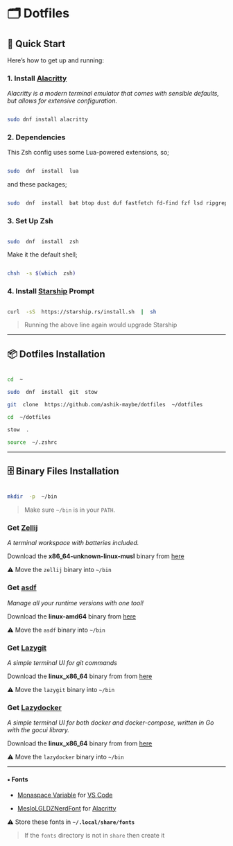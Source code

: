 # 🗂️ Dotfiles

## 🚀 Quick Start

Here’s how to get up and running:

### 1. Install [Alacritty](https://alacritty.org/index.html)

_Alacritty is a modern terminal emulator that comes with sensible defaults, but allows for extensive configuration._

```bash

sudo dnf install alacritty

```

### 2. Dependencies

This Zsh config uses some Lua-powered extensions, so;

```bash

sudo  dnf  install  lua

```

and these packages;

```bash

sudo  dnf  install  bat btop dust duf fastfetch fd-find fzf lsd ripgrep zoxide

```

### 3. Set Up Zsh

```bash

sudo  dnf  install  zsh

```

Make it the default shell;

```bash

chsh  -s $(which  zsh)

```

### 4. Install [Starship](https://starship.rs/) Prompt

```bash

curl  -sS  https://starship.rs/install.sh  |  sh

```

> Running the above line again would upgrade Starship

---

## 📦 Dotfiles Installation

```bash

cd  ~

sudo  dnf  install  git  stow

git  clone  https://github.com/ashik-maybe/dotfiles  ~/dotfiles

cd  ~/dotfiles

stow  .

source  ~/.zshrc

```

---

## 🗄️ Binary Files Installation

```bash

mkdir  -p  ~/bin

```

> Make sure `~/bin` is in your `PATH`.

### Get [Zellij](https://zellij.dev/)

_A terminal workspace with batteries included._

Download the **x86_64-unknown-linux-musl** binary from [here](https://github.com/zellij-org/zellij/releases/)

⚠ Move the `zellij` binary into `~/bin`

### Get [asdf](https://asdf-vm.com/)

_Manage all your runtime versions with one tool!_

Download the **linux-amd64** binary from [here](https://github.com/asdf-vm/asdf/releases/)

⚠ Move the `asdf` binary into `~/bin`

### Get [Lazygit](https://github.com/jesseduffield/lazygit)

_A simple terminal UI for git commands_

Download the **linux_x86_64**
binary from from [here](https://github.com/jesseduffield/lazygit/releases/)

⚠ Move the `lazygit` binary into `~/bin`

### Get [Lazydocker](https://github.com/jesseduffield/lazydocker)

_A simple terminal UI for both docker and docker-compose, written in Go with the gocui library._

Download the **linux_x86_64**
binary from from [here](https://github.com/jesseduffield/lazydocker/releases/)

⚠ Move the `lazydocker` binary into `~/bin`

---

#### ▪ Fonts

- [Monaspace Variable](https://monaspace.githubnext.com/) for [VS Code](https://code.visualstudio.com/download)

- [MesloLGLDZNerdFont](https://www.nerdfonts.com/font-downloads) for [Alacritty](https://alacritty.org/index.html)

⚠ Store these fonts in **`~/.local/share/fonts`**

> If the `fonts` directory is not in `share` then create it
